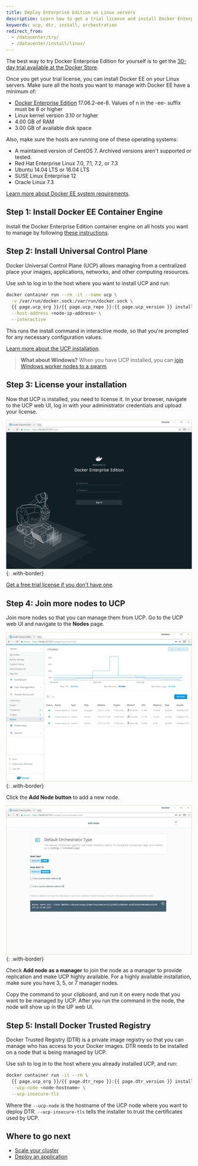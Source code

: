 ```yaml
---
title: Deploy Enterprise Edition on Linux servers
description: Learn how to get a trial license and install Docker Enterprise Edition.
keywords: ucp, dtr, install, orchestration
redirect_from:
  - /datacenter/try/
  - /datacenter/install/linux/
---
```


The best way to try Docker Enterprise Edition for yourself is to get the [30-day
trial available at the Docker Store](https://store.docker.com/search?offering=enterprise&type=edition).

Once you get your trial license, you can install Docker EE on your
Linux servers. Make sure all the hosts you want to manage with Docker
EE have a minimum of:

* [Docker Enterprise Edition](/engine/installation/index.md) 17.06.2-ee-8.
Values of n in the -ee-<n> suffix must be 8 or higher
* Linux kernel version 3.10 or higher
* 4.00 GB of RAM
* 3.00 GB of available disk space

Also, make sure the hosts are running one of these operating systems:

* A maintained version of CentOS 7. Archived versions aren't supported or tested.
* Red Hat Enterprise Linux 7.0, 7.1, 7.2, or 7.3
* Ubuntu 14.04 LTS or 16.04 LTS
* SUSE Linux Enterprise 12
* Oracle Linux 7.3

[Learn more about Docker EE system requirements](ucp/admin/install/system-requirements.md).

## Step 1: Install Docker EE Container Engine

Install the Docker Enterprise Edition container engine on all hosts you want
to manage by following [these instructions](/ee/supported-platforms.md).

## Step 2: Install Universal Control Plane

Docker Universal Control Plane (UCP) allows managing from a centralized place
your images, applications, networks, and other computing resources.

Use ssh to log in to the host where you want to install UCP and run:

```bash
docker container run --rm -it --name ucp \
  -v /var/run/docker.sock:/var/run/docker.sock \
  {{ page.ucp_org }}/{{ page.ucp_repo }}:{{ page.ucp_version }} install \
  --host-address <node-ip-address> \
  --interactive
```

This runs the install command in interactive mode, so that you're prompted
for any necessary configuration values.

[Learn more about the UCP installation](ucp/admin/install/index.md).

>**What about Windows?** When you have UCP installed, you can
[join Windows worker nodes to a swarm](ucp/admin/configure/join-nodes/join-windows-nodes-to-cluster.md).

## Step 3: License your installation

Now that UCP is installed, you need to license it. In your browser, navigate
to the UCP web UI, log in with your administrator credentials and upload your
license.

![UCP login page](images/try-ddc-1.png){: .with-border}

[Get a free trial license if you don't have one](https://store.docker.com/editions/enterprise/docker-ee-trial).

## Step 4: Join more nodes to UCP

Join more nodes so that you can manage them from UCP.
Go to the UCP web UI and navigate to the **Nodes** page.

![Nodes page](images/try-ddc-2.png){: .with-border}

Click the **Add Node button** to add a new node.

![Add node page](images/try-ddc-3.png){: .with-border}

Check **Add node as a manager** to join the node as a manager
to provide replication and make UCP highly available. For a highly available
installation, make sure you have 3, 5, or 7 manager nodes.

Copy the command to your clipboard, and run it on every node that you want
to be managed by UCP. After you run the command in the node, the node
will show up in the UP web UI.

## Step 5: Install Docker Trusted Registry

Docker Trusted Registry (DTR) is a private image registry so that you can
manage who has access to your Docker images. DTR needs to be installed on
a node that is being managed by UCP.

Use ssh to log in to the host where you already installed UCP, and run:

```bash
docker container run -it --rm \
  {{ page.ucp_org }}/{{ page.dtr_repo }}:{{ page.dtr_version }} install \
  --ucp-node <node-hostname> \
  --ucp-insecure-tls
```

Where the `--ucp-node` is the hostname of the UCP node where you want to deploy
DTR. `--ucp-insecure-tls` tells the installer to trust the certificates used
by UCP.

## Where to go next

* [Scale your cluster](ucp/admin/configure/join-nodes/index.md)
* [Deploy an application](ucp/swarm/index.md)
